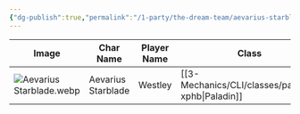 ```yaml
---
{"dg-publish":true,"permalink":"/1-party/the-dream-team/aevarius-starblade/","tags":["player"],"created":"2025-03-16T19:41:31.367-04:00","updated":"2025-03-26T23:21:10.560-04:00"}
---
```



| Image                        | Char Name         | Player Name    | Class         | Race         | Level         |
| ---------------------------- | ----------------- | -------------- | ------------- | ------------ | ------------- |
| ![Aevarius Starblade.webp](/img/user/z_Assets/Aevarius%20Starblade.webp) | Aevarius Starblade | Westley | [[3-Mechanics/CLI/classes/paladin-xphb\|Paladin]] | Human | 3 |
